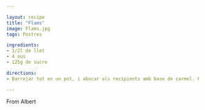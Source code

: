 ```yaml
---

layout: recipe
title: "Flams"
image: Flams.jpg
tags: Postres

ingredients:
- 1/2l de llet
- 4 ous
- 125g de sucre

directions:
- Barrejar tot en un pot, i abocar als recipients amb base de carmel. Posar al 180º al forn al bany maria durant 30-40'.

---
```


From Albert
